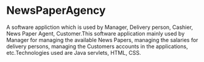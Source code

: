 # NewsPaperAgency
A software appliction which is used by Manager, Delivery person, Cashier, News Paper Agent, Customer.This software application mainly used by Manager for managing the available News Papers, managing the salaries for delivery persons, managing the Customers accounts in the applications,  etc.Technologies used are Java servlets, HTML, CSS.

